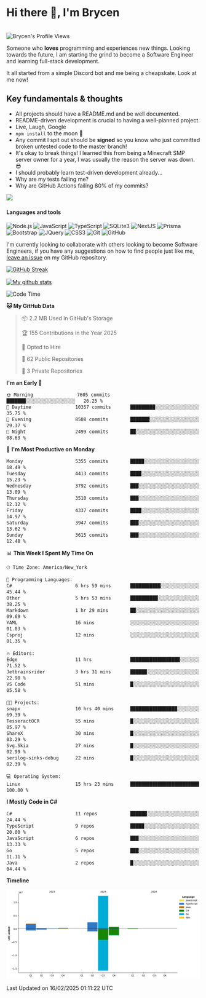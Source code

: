 # Hi there 👋, I'm Brycen

<br>
<img src="https://komarev.com/ghpvc/?username=BrycensRanch" alt="Brycen's Profile Views" />

Someone who **loves** programming and experiences new things. Looking towards the future, I am starting the grind to become a Software Engineer and learning full-stack development.

It all started from a simple Discord bot and me being a cheapskate. Look at me now!

## Key fundamentals & thoughts

- All projects should have a README.md and be well documented.
- README-driven development is crucial to having a well-planned project.
- Live, Laugh, Google
- `npm install` to the moon 🚀
- Any commit I spit out should be **signed** so you know who just committed broken untested code to the master branch!
- It's okay to break things! I learned this from being a Minecraft SMP server owner for a year, I was usually the reason the server was down. 😎
- I should probably learn test-driven development already...
- Why are my tests failing me?
- Why are GitHub Actions failing 80% of my commits? 

<img src="https://res.cloudinary.com/practicaldev/image/fetch/s--OoBLh7-Q--/c_limit%2Cf_auto%2Cfl_progressive%2Cq_auto%2Cw_880/https://cdn-images-1.medium.com/max/1614/1%2A8BlqJ8lNVZzuRjAg1mZ50w.png" height="400"/>

<h4>Languages and tools</h4>
<p>
  <img src="https://img.shields.io/badge/node.js%20-%2343853D.svg?&style=for-the-badge&logo=node.js&logoColor=white" alt="Node.js" />
  <img src="https://img.shields.io/badge/javascript%20-%23323330.svg?&style=for-the-badge&logo=javascript&logoColor=%23F7DF1E" alt="JavaScript" />
  <img src="https://img.shields.io/badge/typescript%20-%23323330.svg?&style=for-the-badge&logo=typescript&logoColor=#3467eb" alt="TypeScript" />
  <img src="https://img.shields.io/badge/sqlite3%20-%23323330.svg?&style=for-the-badge&logo=sqlite&logoColor=#3467eb" alt="SQLite3" />
  <img src="https://img.shields.io/badge/Next.JS%20-%23323330.svg?&style=for-the-badge&logo=next.js&logoColor=#3467eb" alt="NextJS" />
  <img src="https://img.shields.io/badge/Prisma%20-%23323330.svg?&style=for-the-badge&logo=prisma&logoColor=#3467eb" alt="Prisma" />
  <img src="https://img.shields.io/badge/bootstrap%20-%23323330.svg?&style=for-the-badge&logo=bootstrap" alt="Bootstrap" />
  <img src="https://img.shields.io/badge/jquery%20-%23323330.svg?&style=for-the-badge&logo=jquery" alt="JQuery" />
  <img src="https://img.shields.io/badge/css3%20-%23323330.svg?&style=for-the-badge&logo=css3" alt="CSS3" />
  <img src="https://img.shields.io/badge/git%20-%23323330.svg?&style=for-the-badge&logo=git" alt="Git" />
  <img src="https://img.shields.io/badge/github%20-%23323330.svg?&style=for-the-badge&logo=github" alt="GitHub" />
</p>

 I'm currently looking to collaborate with others looking to become Software Engineers, if you have any suggestions on how to find people just like me, [leave an issue](https://github.com/BrycensRanch/BrycensRanch/issues/new) on my GitHub repository.
 
 <p><a href="https://git.io/streak-stats"><img src=https://github-readme-streak-stats-eight.vercel.app?refreshcache11&user=BrycensRanch&amp;theme=dark&amp;hide_border=true&fire=EB5454&amp;ring=0CEB19" alt="GitHub Streak"></a></p>

<a href="https://github.com/anuraghazra/github-readme-stats">
  <img align="center" src="https://github-readme-stats.anuraghazra1.vercel.app/api?username=BrycensRanch&show_icons=true&line_height=27&include_all_commits=true" alt="My github stats" />
</a>

<!--START_SECTION:waka-->
![Code Time](http://img.shields.io/badge/Code%20Time-1%2C617%20hrs%2047%20mins-blue)

**🐱 My GitHub Data** 

> 📦 2.2 MB Used in GitHub's Storage 
 > 
> 🏆 155 Contributions in the Year 2025
 > 
> 💼 Opted to Hire
 > 
> 📜 62 Public Repositories 
 > 
> 🔑 3 Private Repositories 
 > 
**I'm an Early 🐤** 

```text
🌞 Morning                7605 commits        ███████░░░░░░░░░░░░░░░░░░   26.25 % 
🌆 Daytime                10357 commits       █████████░░░░░░░░░░░░░░░░   35.75 % 
🌃 Evening                8508 commits        ███████░░░░░░░░░░░░░░░░░░   29.37 % 
🌙 Night                  2499 commits        ██░░░░░░░░░░░░░░░░░░░░░░░   08.63 % 
```
📅 **I'm Most Productive on Monday** 

```text
Monday                   5355 commits        █████░░░░░░░░░░░░░░░░░░░░   18.49 % 
Tuesday                  4413 commits        ████░░░░░░░░░░░░░░░░░░░░░   15.23 % 
Wednesday                3792 commits        ███░░░░░░░░░░░░░░░░░░░░░░   13.09 % 
Thursday                 3510 commits        ███░░░░░░░░░░░░░░░░░░░░░░   12.12 % 
Friday                   4337 commits        ████░░░░░░░░░░░░░░░░░░░░░   14.97 % 
Saturday                 3947 commits        ███░░░░░░░░░░░░░░░░░░░░░░   13.62 % 
Sunday                   3615 commits        ███░░░░░░░░░░░░░░░░░░░░░░   12.48 % 
```


📊 **This Week I Spent My Time On** 

```text
🕑︎ Time Zone: America/New_York

💬 Programming Languages: 
C#                       6 hrs 59 mins       ███████████░░░░░░░░░░░░░░   45.44 % 
Other                    5 hrs 53 mins       ██████████░░░░░░░░░░░░░░░   38.25 % 
Markdown                 1 hr 29 mins        ██░░░░░░░░░░░░░░░░░░░░░░░   09.69 % 
YAML                     16 mins             ░░░░░░░░░░░░░░░░░░░░░░░░░   01.83 % 
Csproj                   12 mins             ░░░░░░░░░░░░░░░░░░░░░░░░░   01.35 % 

🔥 Editors: 
Edge                     11 hrs              ██████████████████░░░░░░░   71.52 % 
Jetbrainsrider           3 hrs 31 mins       ██████░░░░░░░░░░░░░░░░░░░   22.90 % 
VS Code                  51 mins             █░░░░░░░░░░░░░░░░░░░░░░░░   05.58 % 

🐱‍💻 Projects: 
snapx                    10 hrs 40 mins      █████████████████░░░░░░░░   69.39 % 
TesseractOCR             55 mins             █░░░░░░░░░░░░░░░░░░░░░░░░   05.97 % 
ShareX                   30 mins             █░░░░░░░░░░░░░░░░░░░░░░░░   03.29 % 
Svg.Skia                 27 mins             █░░░░░░░░░░░░░░░░░░░░░░░░   02.99 % 
serilog-sinks-debug      22 mins             █░░░░░░░░░░░░░░░░░░░░░░░░   02.39 % 

💻 Operating System: 
Linux                    15 hrs 23 mins      █████████████████████████   100.00 % 
```

**I Mostly Code in C#** 

```text
C#                       11 repos            ██████░░░░░░░░░░░░░░░░░░░   24.44 % 
TypeScript               9 repos             █████░░░░░░░░░░░░░░░░░░░░   20.00 % 
JavaScript               6 repos             ███░░░░░░░░░░░░░░░░░░░░░░   13.33 % 
Go                       5 repos             ███░░░░░░░░░░░░░░░░░░░░░░   11.11 % 
Java                     2 repos             █░░░░░░░░░░░░░░░░░░░░░░░░   04.44 % 
```



**Timeline**

![Lines of Code chart](https://raw.githubusercontent.com/BrycensRanch/BrycensRanch/main/assets/bar_graph.png)


 Last Updated on 16/02/2025 01:11:22 UTC
<!--END_SECTION:waka-->

<!--
**BrycensRanch/BrycensRanch** is a ✨ _special_ ✨ repository because its `README.md` (this file) appears on your GitHub profile.

Here are some ideas to get you started:

- 🔭 I’m currently working on ...
- 🌱 I’m currently learning ...
- 👯 I’m looking to collaborate on ...
- 🤔 I’m looking for help with ...
- 💬 Ask me about ...
- 📫 How to reach me: ...
- 😄 Pronouns: ...
- ⚡ Fun fact: ...
-->
